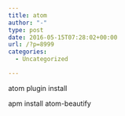 ```yaml
---
title: atom
author: "-"
type: post
date: 2016-05-15T07:28:02+00:00
url: /?p=8999
categories:
  - Uncategorized

---
```

atom plugin install

apm install atom-beautify